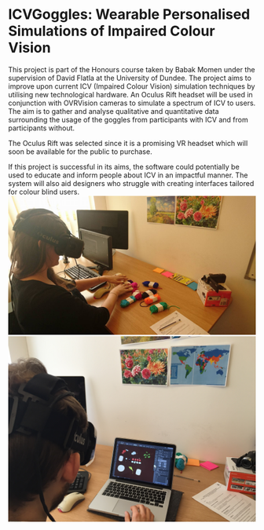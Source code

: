 # ICVGoggles: Wearable Personalised Simulations of Impaired Colour Vision
This project is part of the Honours course taken by Babak Momen under the supervision of David Flatla at the University of Dundee.
The project aims to improve upon current ICV (Impaired Colour Vision) simulation techniques by utilising new technological hardware. 
An Oculus Rift headset will be used in conjunction with OVRVision cameras to simulate a spectrum of ICV to users. 
The aim is to gather and analyse qualitative and quantitative data surrounding the usage of the goggles from participants with ICV and from participants without. 

The Oculus Rift was selected since it is a promising VR headset which will soon be available for the public to purchase.

If this project is successful in its aims, the software could potentially be used to educate and inform people about ICV in an impactful manner. 
The system will also aid designers who struggle with creating interfaces tailored for colour blind users.
![ICVGoggles In Action](https://github.com/bmomen/ICVGoggles/blob/master/Images/ICVGoggles-SecondStageUser2-Img1.jpg)
![ICVGoggles In Action](https://github.com/bmomen/ICVGoggles/blob/master/Images/ICVGoggles_SecondStageUser1_Img4.JPG)



